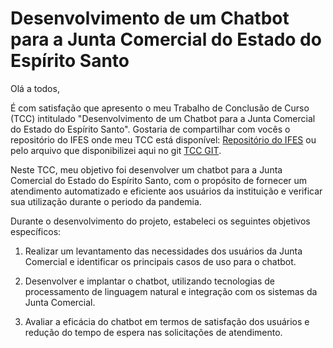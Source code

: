 # Desenvolvimento de um Chatbot para a Junta Comercial do Estado do Espírito Santo

Olá a todos,

É com satisfação que apresento o meu Trabalho de Conclusão de Curso (TCC) intitulado "Desenvolvimento de um Chatbot para a Junta Comercial do Estado do Espírito Santo". Gostaria de compartilhar com vocês o repositório do IFES onde meu TCC está disponível: [Repositório do IFES](https://repositorio.ifes.edu.br/handle/123456789/1725) ou pelo arquivo que disponibilizei aqui no git [TCC GIT](https://github.com/Tadeujr/ArquivosTCC/blob/main/TCC_DESENVOLVIMENTO_CHATBOT_JUNTA_COMERCIAL.pdf).

Neste TCC, meu objetivo foi desenvolver um chatbot para a Junta Comercial do Estado do Espírito Santo, com o propósito de fornecer um atendimento automatizado e eficiente aos usuários da instituição e verificar sua utilização durante o periodo da pandemia.

Durante o desenvolvimento do projeto, estabeleci os seguintes objetivos específicos:

1. Realizar um levantamento das necessidades dos usuários da Junta Comercial e identificar os principais casos de uso para o chatbot.

2. Desenvolver e implantar o chatbot, utilizando tecnologias de processamento de linguagem natural e integração com os sistemas da Junta Comercial.

3. Avaliar a eficácia do chatbot em termos de satisfação dos usuários e redução do tempo de espera nas solicitações de atendimento.

